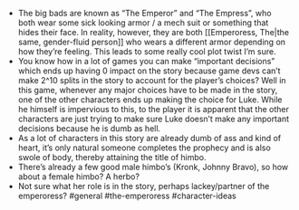 - The big bads are known as “The Emperor” and “The Empress”, who both wear some sick looking armor / a mech suit or something that hides their face. In reality, however, they are both [[Emperoress, The|the same, gender-fluid person]] who wears a different armor depending on how they’re feeling. This leads to some really cool plot twist I’m sure.
- You know how in a lot of games you can make “important decisions” which ends up having 0 impact on the story because game devs can’t make 2^10 splits in the story to account for the player’s choices? Well in this game, whenever any major choices have to be made in the story, one of the other characters ends up making the choice for Luke. While he himself is impervious to this, to the player it is apparent that the other characters are just trying to make sure Luke doesn’t make any important decisions because he is dumb as hell.
- As a lot of characters in this story are already dumb of ass and kind of heart, it’s only natural someone completes the prophecy and is also swole of body, thereby attaining the title of himbo.
- There’s already a few good male himbo’s (Kronk, Johnny Bravo), so how about a female himbo? A herbo?
- Not sure what her role is in the story, perhaps lackey/partner of the emperoress?
#general #the-emperoress #character-ideas 
